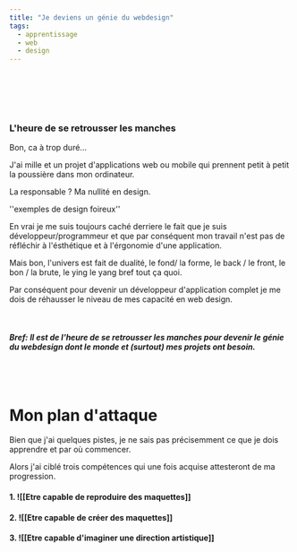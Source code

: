 ```yaml
---
title: "Je deviens un génie du webdesign"
tags:
  - apprentissage
  - web
  - design
---
```




<br/>
<br/>
<br/>
<br/>

### L'heure de se retrousser les manches

Bon, ca à trop duré...

J'ai mille et un projet d'applications web ou mobile qui prennent petit à petit la poussière dans mon ordinateur.

La responsable ? Ma nullité en design.

''exemples de design foireux''

En vrai je me suis toujours caché derriere le fait que je suis développeur/programmeur  et que par conséquent mon travail n'est pas de réfléchir à l'ésthétique et à l'érgonomie d'une application.

Mais bon, l'univers est fait de dualité, le fond/ la forme, le back / le front, le bon / la brute,  le ying le yang bref tout ça quoi.

Par conséquent pour devenir un développeur d'application complet je me dois de réhausser le niveau de mes capacité en web design.

<br/>

##### Bref:  __Il est de l'heure de se retrousser les manches pour devenir le génie du webdesign__ dont le monde et (surtout) mes projets ont besoin.

<br/>
<br/>

# Mon plan d'attaque

Bien que j'ai quelques pistes, je ne sais pas précisemment ce que je dois apprendre et par où commencer.

Alors j'ai ciblé trois compétences qui une fois acquise attesteront de ma progression.


#### 1. ![[Etre capable de reproduire des maquettes]]
#### 2. ![[Etre capable de créer des maquettes]]
 
#### 3. ![[Etre capable d'imaginer une direction artistique]]